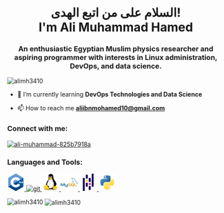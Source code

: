<h1 align="center">
  السلام على من اتبع الهدى!<br>
  I'm Ali Muhammad Hamed
</h1>
<h3 align="center">An enthusiastic Egyptian Muslim physics researcher and aspiring programmer with interests in Linux administration, DevOps, and data science.</h3>

<p align="left"> <img src="https://komarev.com/ghpvc/?username=alimh3410&label=Profile%20views&color=0e75b6&style=flat" alt="alimh3410" /> </p>

- 🌱 I’m currently learning **DevOps Technologies and Data Science**

- 📫 How to reach me **aliibnmohamed10@gmail.com**

<h3 align="left">Connect with me:</h3>
<p align="left">
<a href="https://linkedin.com/in/ali-muhammad-825b7918a" target="blank"><img align="center" src="https://raw.githubusercontent.com/rahuldkjain/github-profile-readme-generator/master/src/images/icons/Social/linked-in-alt.svg" alt="ali-muhammad-825b7918a" height="30" width="40" /></a>
</p>

<h3 align="left">Languages and Tools:</h3>
<p align="left"> <a href="https://www.w3schools.com/cpp/" target="_blank" rel="noreferrer"> <img src="https://raw.githubusercontent.com/devicons/devicon/master/icons/cplusplus/cplusplus-original.svg" alt="cplusplus" width="40" height="40"/> </a> <a href="https://git-scm.com/" target="_blank" rel="noreferrer"> <img src="https://www.vectorlogo.zone/logos/git-scm/git-scm-icon.svg" alt="git" width="40" height="40"/> </a> <a href="https://www.linux.org/" target="_blank" rel="noreferrer"> <img src="https://raw.githubusercontent.com/devicons/devicon/master/icons/linux/linux-original.svg" alt="linux" width="40" height="40"/> </a> <a href="https://www.mysql.com/" target="_blank" rel="noreferrer"> <img src="https://raw.githubusercontent.com/devicons/devicon/master/icons/mysql/mysql-original-wordmark.svg" alt="mysql" width="40" height="40"/> </a> <a href="https://pandas.pydata.org/" target="_blank" rel="noreferrer"> <img src="https://raw.githubusercontent.com/devicons/devicon/2ae2a900d2f041da66e950e4d48052658d850630/icons/pandas/pandas-original.svg" alt="pandas" width="40" height="40"/> </a> <a href="https://www.python.org" target="_blank" rel="noreferrer"> <img src="https://raw.githubusercontent.com/devicons/devicon/master/icons/python/python-original.svg" alt="python" width="40" height="40"/> </a> </p>

<p><img align="left" src="https://github-readme-stats.vercel.app/api/top-langs?username=alimh3410&show_icons=true&locale=en&layout=compact" alt="alimh3410" /></p>

<p>&nbsp;<img align="center" src="https://github-readme-stats.vercel.app/api?username=alimh3410&show_icons=true&locale=en" alt="alimh3410" /></p>

